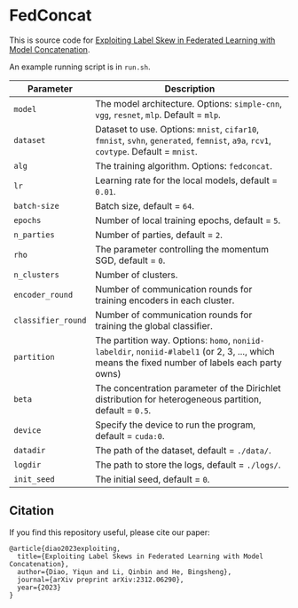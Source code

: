 # FedConcat

This is source code for [Exploiting Label Skew in Federated Learning with Model Concatenation](https://arxiv.org/abs/2312.06290). 

An example running script is in `run.sh`.

| Parameter                      | Description                                 |
| ----------------------------- | ---------------------------------------- |
| `model` | The model architecture. Options: `simple-cnn`, `vgg`, `resnet`, `mlp`. Default = `mlp`. |
| `dataset`      | Dataset to use. Options: `mnist`, `cifar10`, `fmnist`, `svhn`, `generated`, `femnist`, `a9a`, `rcv1`, `covtype`. Default = `mnist`. |
| `alg` | The training algorithm. Options: `fedconcat`. |
| `lr` | Learning rate for the local models, default = `0.01`. |
| `batch-size` | Batch size, default = `64`. |
| `epochs` | Number of local training epochs, default = `5`. |
| `n_parties` | Number of parties, default = `2`. |
| `rho` | The parameter controlling the momentum SGD, default = `0`. |
| `n_clusters`    | Number of clusters. |
| `encoder_round`    | Number of communication rounds for training encoders in each cluster. |
| `classifier_round`    | Number of communication rounds for training the global classifier. |
| `partition`    | The partition way. Options: `homo`, `noniid-labeldir`, `noniid-#label1` (or 2, 3, ..., which means the fixed number of labels each party owns) |
| `beta` | The concentration parameter of the Dirichlet distribution for heterogeneous partition, default = `0.5`. |
| `device` | Specify the device to run the program, default = `cuda:0`. |
| `datadir` | The path of the dataset, default = `./data/`. |
| `logdir` | The path to store the logs, default = `./logs/`. |
| `init_seed` | The initial seed, default = `0`. |



## Citation
If you find this repository useful, please cite our paper:

```
@article{diao2023exploiting,
  title={Exploiting Label Skews in Federated Learning with Model Concatenation},
  author={Diao, Yiqun and Li, Qinbin and He, Bingsheng},
  journal={arXiv preprint arXiv:2312.06290},
  year={2023}
}
```

